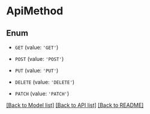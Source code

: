 # ApiMethod


## Enum

* `GET` (value: `'GET'`)

* `POST` (value: `'POST'`)

* `PUT` (value: `'PUT'`)

* `DELETE` (value: `'DELETE'`)

* `PATCH` (value: `'PATCH'`)

[[Back to Model list]](../README.md#documentation-for-models) [[Back to API list]](../README.md#documentation-for-api-endpoints) [[Back to README]](../README.md)


